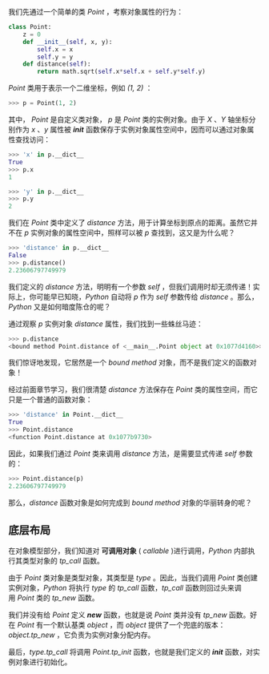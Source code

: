 我们先通过一个简单的类 _Point_ ，考察对象属性的行为：

```python
class Point:
    z = 0
    def __init__(self, x, y):
        self.x = x
        self.y = y
    def distance(self):
        return math.sqrt(self.x*self.x + self.y*self.y)
```

_Point_ 类用于表示一个二维坐标，例如 _(1, 2)_ ：

```python
>>> p = Point(1, 2)
```

其中， _Point_ 是自定义类对象， _p_ 是 _Point_ 类的实例对象。由于 _X_ 、_Y_ 轴坐标分别作为 _x_ 、_y_ 属性被 ___init___ 函数保存于实例对象属性空间中，因而可以通过对象属性查找访问：

```python
>>> 'x' in p.__dict__
True
>>> p.x
1

>>> 'y' in p.__dict__
>>> p.y
2
```

我们在 _Point_ 类中定义了 _distance_ 方法，用于计算坐标到原点的距离。虽然它并不在 _p_ 实例对象的属性空间中，照样可以被 _p_ 查找到，这又是为什么呢？

```python
>>> 'distance' in p.__dict__
False
>>> p.distance()
2.23606797749979
```

我们定义的 _distance_ 方法，明明有一个参数 _self_ ，但我们调用时却无须传递！实际上，你可能早已知晓，_Python_ 自动将 _p_ 作为 _self_ 参数传给 _distance_ 。那么，_Python_ 又是如何暗度陈仓的呢？

通过观察 _p_ 实例对象 _distance_ 属性，我们找到一些蛛丝马迹：

```python
>>> p.distance
<bound method Point.distance of <__main__.Point object at 0x1077d4160>>
```

我们惊讶地发现，它居然是一个 _bound method_ 对象，而不是我们定义的函数对象！

经过前面章节学习，我们很清楚 _distance_ 方法保存在 _Point_ 类的属性空间，而它只是一个普通的函数对象：

```python
>>> 'distance' in Point.__dict__
True
>>> Point.distance
<function Point.distance at 0x1077b9730>
```

因此，如果我们通过 _Point_ 类来调用 _distance_ 方法，是需要显式传递 _self_ 参数的：

```python
>>> Point.distance(p)
2.23606797749979
```

那么，_distance_ 函数对象是如何完成到 _bound method_ 对象的华丽转身的呢？

## 底层布局

在对象模型部分，我们知道对 **可调用对象** ( _callable_ )进行调用，_Python_ 内部执行其类型对象的 _tp_call_ 函数。

由于 _Point_ 类对象是类型对象，其类型是 _type_ 。因此，当我们调用 _Point_ 类创建实例对象，_Python_ 将执行 _type_ 的 _tp_call_ 函数，_tp_call_ 函数则回过头来调用 _Point_ 类的 _tp_new_ 函数。

我们并没有给 _Point_ 定义 ___new___ 函数，也就是说 _Point_ 类并没有 _tp_new_ 函数。好在 _Point_ 有一个默认基类 _object_ ，而 _object_ 提供了一个兜底的版本：_object.tp_new_ ，它负责为实例对象分配内存。

最后，_type.tp_call_ 将调用 _Point.tp_init_ 函数，也就是我们定义的 ___init___ 函数，对实例对象进行初始化。